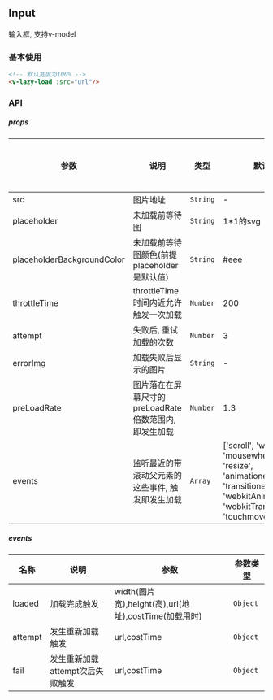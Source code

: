 ## Input
输入框, 支持v-model

### 基本使用
``` html
<!-- 默认宽度为100% -->
<v-lazy-load :src="url"/>
```

### API

##### props
| 参数 | 说明 | 类型 | 默认值 | 可选值 |是否必选
|-----------|-----------|-----------|-------------|-------------|-------------|
| src | 图片地址 | `String` | - |-|是|
| placeholder | 未加载前等待图 | `String` | 1*1的svg |-|否|
| placeholderBackgroundColor | 未加载前等待图颜色(前提placeholder是默认值) | `String` | #eee |-|否|
| throttleTime | throttleTime时间内近允许触发一次加载 | `Number` | 200 |-|否|
| attempt | 失败后, 重试加载的次数| `Number` | 3 |-|否|
| errorImg | 加载失败后显示的图片| `String` | - |-|否|
| preLoadRate | 图片落在在屏幕尺寸的preLoadRate倍数范围内, 即发生加载| `Number` | 1.3 |-|否|
| events | 监听最近的带滚动父元素的这些事件, 触发即发生加载| `Array` | ['scroll', 'wheel', 'mousewheel', 'resize', 'animationend', 'transitionend', 'webkitAnimationend', 'webkitTransitionend', 'touchmove'] |-|否|


##### events
| 名称 | 说明 | 参数 |参数类型|
|-----------|-----------|-----------|-----------|
| loaded | 加载完成触发 | width(图片宽),height(高),url(地址),costTime(加载用时) |`Object`|
| attempt | 发生重新加载触发 | url,costTime |`Object`|
| fail | 发生重新加载attempt次后失败触发 | url,costTime |`Object`|

